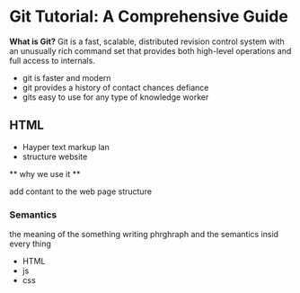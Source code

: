 
# Git Tutorial: A Comprehensive Guide
**What is Git?**
Git is a fast, scalable, distributed revision control system with an unusually rich command set that provides both high-level operations and full access to internals.

* git is faster and modern  
* git provides a history of  contact chances defiance
* gits easy to use for any type of knowledge worker

## HTML 
* Hayper text markup lan 
* structure website

** why we use it **

add contant to the web page structure

### Semantics
the meaning of the something  writing phrghraph
and the semantics insid every thing 
* HTML
* js
* css
